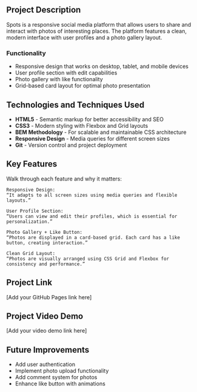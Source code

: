 ﻿## Project Description
Spots is a responsive social media platform that allows users to share and interact with photos of interesting places. The platform features a clean, modern interface with user profiles and a photo gallery layout.

### Functionality
* Responsive design that works on desktop, tablet, and mobile devices
* User profile section with edit capabilities
* Photo gallery with like functionality
* Grid-based card layout for optimal photo presentation

## Technologies and Techniques Used
* **HTML5** - Semantic markup for better accessibility and SEO
* **CSS3** - Modern styling with Flexbox and Grid layouts
* **BEM Methodology** - For scalable and maintainable CSS architecture
* **Responsive Design** - Media queries for different screen sizes
* **Git** - Version control and project deployment

 ## Key Features

Walk through each feature and why it matters:

    Responsive Design:
    “It adapts to all screen sizes using media queries and flexible layouts.”

    User Profile Section:
    “Users can view and edit their profiles, which is essential for personalization.”

    Photo Gallery + Like Button:
    “Photos are displayed in a card-based grid. Each card has a like button, creating interaction.”

    Clean Grid Layout:
    “Photos are visually arranged using CSS Grid and Flexbox for consistency and performance.”

## Project Link
[Add your GitHub Pages link here]

## Project Video Demo
[Add your video demo link here]

## Future Improvements
* Add user authentication
* Implement photo upload functionality
* Add comment system for photos
* Enhance like button with animations


